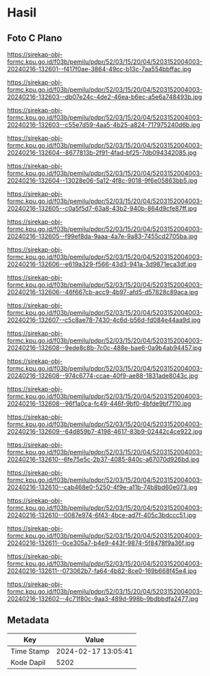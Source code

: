 # Hasil

## Foto C Plano

https://sirekap-obj-formc.kpu.go.id/f03b/pemilu/pdpr/52/03/15/20/04/5203152004003-20240216-132601--f417f0ae-3864-49cc-b13c-7aa554bbffac.jpg

https://sirekap-obj-formc.kpu.go.id/f03b/pemilu/pdpr/52/03/15/20/04/5203152004003-20240216-132603--db07e24c-4de2-46ea-b6ec-a5e6a748493b.jpg

https://sirekap-obj-formc.kpu.go.id/f03b/pemilu/pdpr/52/03/15/20/04/5203152004003-20240216-132603--c55e7d59-4aa5-4b25-a824-717975240d6b.jpg

https://sirekap-obj-formc.kpu.go.id/f03b/pemilu/pdpr/52/03/15/20/04/5203152004003-20240216-132604--8677813b-2f91-4fad-bf25-7db094342085.jpg

https://sirekap-obj-formc.kpu.go.id/f03b/pemilu/pdpr/52/03/15/20/04/5203152004003-20240216-132604--13028e06-5a12-4f8c-9018-9f6e05863bb5.jpg

https://sirekap-obj-formc.kpu.go.id/f03b/pemilu/pdpr/52/03/15/20/04/5203152004003-20240216-132605--c0a5f5d7-63a8-43b2-940b-864d9cfe87ff.jpg

https://sirekap-obj-formc.kpu.go.id/f03b/pemilu/pdpr/52/03/15/20/04/5203152004003-20240216-132605--f99ef8da-9aaa-4a7e-9a83-7455cd2705ba.jpg

https://sirekap-obj-formc.kpu.go.id/f03b/pemilu/pdpr/52/03/15/20/04/5203152004003-20240216-132606--e619a329-f566-43d3-941a-3d9871eca3df.jpg

https://sirekap-obj-formc.kpu.go.id/f03b/pemilu/pdpr/52/03/15/20/04/5203152004003-20240216-132606--46f667cb-acc9-4b97-afd5-d57828c89aca.jpg

https://sirekap-obj-formc.kpu.go.id/f03b/pemilu/pdpr/52/03/15/20/04/5203152004003-20240216-132607--c5c8ae78-7430-4c6d-b56d-fd084e44aa9d.jpg

https://sirekap-obj-formc.kpu.go.id/f03b/pemilu/pdpr/52/03/15/20/04/5203152004003-20240216-132608--9ede8c8b-7c0c-488e-bae6-0a9b4ab94457.jpg

https://sirekap-obj-formc.kpu.go.id/f03b/pemilu/pdpr/52/03/15/20/04/5203152004003-20240216-132608--974c6774-ccae-40f9-ae88-1831ade8043c.jpg

https://sirekap-obj-formc.kpu.go.id/f03b/pemilu/pdpr/52/03/15/20/04/5203152004003-20240216-132608--96f1a0ca-fc49-446f-9bf0-4bfde9bf7110.jpg

https://sirekap-obj-formc.kpu.go.id/f03b/pemilu/pdpr/52/03/15/20/04/5203152004003-20240216-132609--64d859b7-4198-4617-83b9-02442c4ce922.jpg

https://sirekap-obj-formc.kpu.go.id/f03b/pemilu/pdpr/52/03/15/20/04/5203152004003-20240216-132610--6fe75e5c-2b37-4085-840c-a67070d926bd.jpg

https://sirekap-obj-formc.kpu.go.id/f03b/pemilu/pdpr/52/03/15/20/04/5203152004003-20240216-132610--cab468e0-5250-4f9e-a11b-74b8bd60e073.jpg

https://sirekap-obj-formc.kpu.go.id/f03b/pemilu/pdpr/52/03/15/20/04/5203152004003-20240216-132610--0087e974-6f43-4bce-ad7f-405c3bdccc51.jpg

https://sirekap-obj-formc.kpu.go.id/f03b/pemilu/pdpr/52/03/15/20/04/5203152004003-20240216-132611--0ce305a7-b4e9-443f-9874-5f8478f9a36f.jpg

https://sirekap-obj-formc.kpu.go.id/f03b/pemilu/pdpr/52/03/15/20/04/5203152004003-20240216-132611--073062b7-fa64-4b82-8ce0-169b668f45e4.jpg

https://sirekap-obj-formc.kpu.go.id/f03b/pemilu/pdpr/52/03/15/20/04/5203152004003-20240216-132602--4c71f80c-9aa3-489d-998b-9bdbbdfa2477.jpg


## Metadata

| Key        | Value               |
| ---------- | ------------------- |
| Time Stamp | 2024-02-17 13:05:41 |
| Kode Dapil | 5202                |



